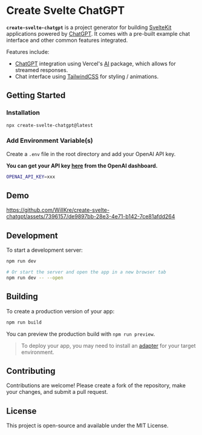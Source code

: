 # Create Svelte ChatGPT

**`create-svelte-chatgpt`** is a project generator for building [SvelteKit](https://kit.svelte.dev/) applications powered by [ChatGPT](https://platform.openai.com/docs/api-reference). It comes with a pre-built example chat interface and other common features integrated.

Features include:

- [ChatGPT](https://platform.openai.com/docs/api-reference) integration using Vercel's [AI](https://github.com/vercel-labs/ai) package, which allows for streamed responses.
- Chat interface using [TailwindCSS](https://tailwindcss.com/) for styling / animations.

## Getting Started

### Installation

```bash
npx create-svelte-chatgpt@latest
```

### Add Environment Variable(s)

Create a `.env` file in the root directory and add your OpenAI API key.

**You can get your API key [here](https://platform.openai.com/account/api-keys) from the OpenAI dashboard.**

```bash
OPENAI_API_KEY=xxx
```

## Demo

https://github.com/WillKre/create-svelte-chatgpt/assets/7396157/de9897bb-28e3-4e71-b142-7ce81afdd264

## Development

To start a development server:

```bash
npm run dev

# Or start the server and open the app in a new browser tab
npm run dev -- --open
```

## Building

To create a production version of your app:

```bash
npm run build
```

You can preview the production build with `npm run preview`.

> To deploy your app, you may need to install an [adapter](https://kit.svelte.dev/docs/adapters) for your target environment.

## Contributing

Contributions are welcome! Please create a fork of the repository, make your changes, and submit a pull request.

## License

This project is open-source and available under the MIT License.
